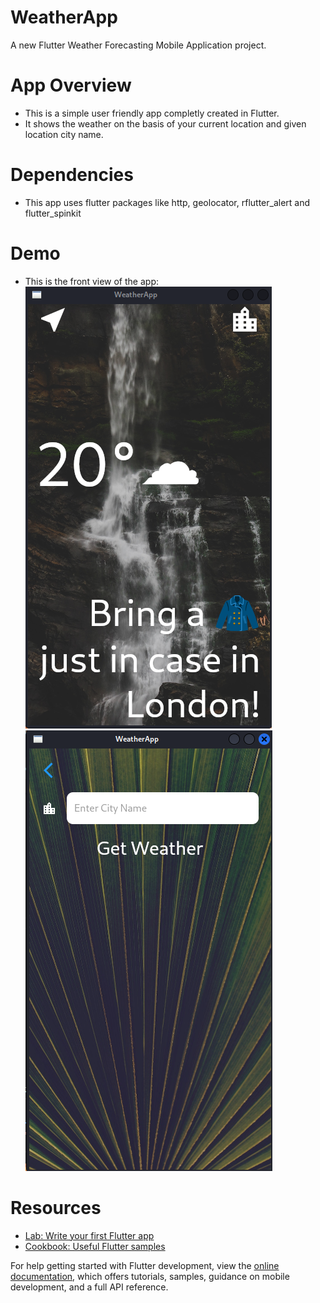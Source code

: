 # WeatherApp
A new Flutter Weather Forecasting Mobile Application project.

# App Overview
- This is a simple user friendly app completly created in Flutter.
- It shows the weather on the basis of your current location and given location city name.

# Dependencies 
- This app uses flutter packages like http, geolocator, rflutter_alert and flutter_spinkit
# Demo 
- This is the front view of the app:
![Front View](https://github.com/SUNILkhadka/WeatherApp/blob/main/images/demo/front.png?raw=true)
![City View](https://github.com/SUNILkhadka/WeatherApp/blob/main/images/demo/city.png?raw=true)

# Resources

- [Lab: Write your first Flutter app](https://docs.flutter.dev/get-started/codelab)
- [Cookbook: Useful Flutter samples](https://docs.flutter.dev/cookbook)

For help getting started with Flutter development, view the
[online documentation](https://docs.flutter.dev/), which offers tutorials,
samples, guidance on mobile development, and a full API reference.
